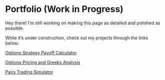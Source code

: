 # Portfolio (Work in Progress)

Hey there! I’m still working on making this page as detailed and polished as possible. 

While it’s under construction, check out my projects through the links below:

[Options Strategy Payoff Calculator](https://options-strategies-payoff-calculator.streamlit.app/)

[Options Pricing and Greeks Analysis](https://options-pricing-and-greeks.streamlit.app/)

[Pairs Trading Simulator](https://pairs-trader-sim.streamlit.app/)